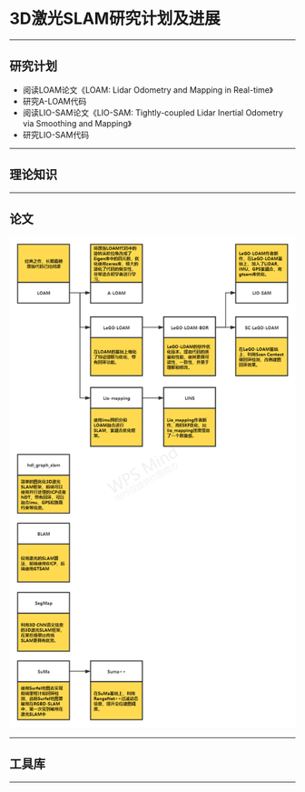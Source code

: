 # 3D激光SLAM研究计划及进展

---

## 研究计划



- 阅读LOAM论文《LOAM: Lidar Odometry and Mapping in Real-time》
- 研究A-LOAM代码
- 阅读LIO-SAM论文《LIO-SAM: Tightly-coupled Lidar Inertial Odometry via Smoothing and Mapping》
- 研究LIO-SAM代码


---


## 理论知识

---


## 论文

![](3D激光SLAM论文梳理.png)

---

## 工具库

---

